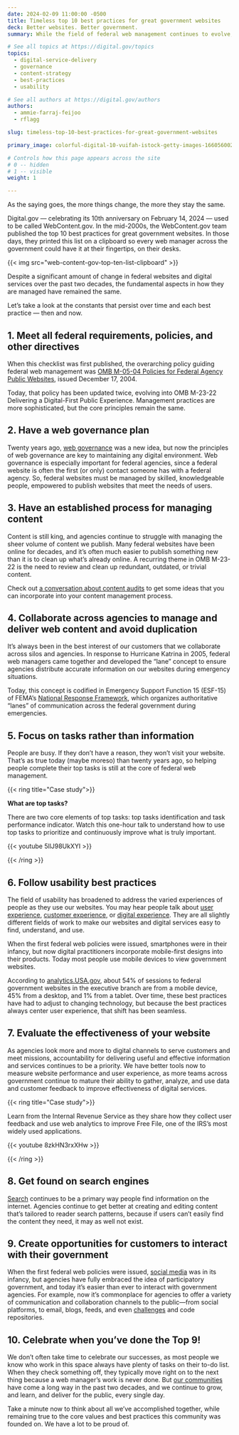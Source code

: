 ```yaml
---
date: 2024-02-09 11:00:00 -0500
title: Timeless top 10 best practices for great government websites
deck: Better websites. Better government.
summary: While the field of federal web management continues to evolve, the core best practices have remained essentially unchanged for two decades.

# See all topics at https://digital.gov/topics
topics:
  - digital-service-delivery
  - governance
  - content-strategy
  - best-practices
  - usability

# See all authors at https://digital.gov/authors
authors:
  - ammie-farraj-feijoo
  - rflagg

slug: timeless-top-10-best-practices-for-great-government-websites

primary_image: colorful-digital-10-vuifah-istock-getty-images-166056002

# Controls how this page appears across the site
# 0 -- hidden
# 1 -- visible
weight: 1

---
```


As the saying goes, the more things change, the more they stay the same.

Digital.gov — celebrating its 10th anniversary on February 14, 2024 — used to be called WebContent.gov. In the mid-2000s, the WebContent.gov team published the top 10 best practices for great government websites. In those days, they printed this list on a clipboard so every web manager across the government could have it at their fingertips, on their desks.

{{< img src="web-content-gov-top-ten-list-clipboard" >}}

Despite a significant amount of change in federal websites and digital services over the past two decades, the fundamental aspects in how they are managed have remained the same.

Let’s take a look at the constants that persist over time and each best practice — then and now.

## 1. Meet all federal requirements, policies, and other directives

When this checklist was first published, the overarching policy guiding federal web management was [OMB M-05-04 Policies for Federal Agency Public Websites](https://digital.gov/resources/delivering-digital-first-public-experience/), issued December 17, 2004.

Today, that policy has been updated twice, evolving into OMB M-23-22 Delivering a Digital-First Public Experience. Management practices are more sophisticated, but the core principles remain the same.

## 2. Have a web governance plan

Twenty years ago, [web governance](https://digital.gov/resources/an-introduction-to-digital-governance/) was a new idea, but now the principles of web governance are key to maintaining any digital environment. Web governance is especially important for federal agencies, since a federal website is often the first (or only) contact someone has with a federal agency. So, federal websites must be managed by skilled, knowledgeable people, empowered to publish websites that meet the needs of users.

## 3. Have an established process for managing content

Content is still king, and agencies continue to struggle with managing the sheer volume of content we publish. Many federal websites have been online for decades, and it’s often much easier to publish something new than it is to clean up what’s already online. A recurring theme in OMB M-23-22 is the need to review and clean up redundant, outdated, or trivial content.

Check out [a conversation about content audits](https://digital.gov/2023/09/12/a-conversation-about-content-audits/) to get some ideas that you can incorporate into your content management process.

## 4. Collaborate across agencies to manage and deliver web content and avoid duplication

It’s always been in the best interest of our customers that we collaborate across silos and agencies. In response to Hurricane Katrina in 2005, federal web managers came together and developed the “lane” concept to ensure agencies distribute accurate information on our websites during emergency situations.

Today, this concept is codified in Emergency Support Function 15 (ESF-15) of FEMA’s [National Response Framework](https://www.fema.gov/emergency-managers/national-preparedness/frameworks/response), which organizes authoritative “lanes” of communication across the federal government during emergencies.

## 5. Focus on tasks rather than information

People are busy. If they don’t have a reason, they won’t visit your website. That’s as true today (maybe moreso) than twenty years ago, so helping people complete their top tasks is still at the core of federal web management.

{{< ring title="Case study">}}

**What are top tasks?**

There are two core elements of top tasks: top tasks identification and task performance indicator. Watch this one-hour talk to understand how to use top tasks to prioritize and continuously improve what is truly important.

{{< youtube 5llJ98UkXYI >}}

{{< /ring >}}

## 6. Follow usability best practices

The field of usability has broadened to address the varied experiences of people as they use our websites. You may hear people talk about [user experience](https://digital.gov/topics/user-experience/), [customer experience](https://digital.gov/topics/customer-experience/), or [digital experience](https://digital.gov/resources/delivering-digital-first-public-experience/). They are all slightly different fields of work to make our websites and digital services easy to find, understand, and use.

When the first federal web policies were issued, smartphones were in their infancy, but now digital practitioners incorporate mobile-first designs into their products. Today most people use mobile devices to view government websites.

According to [analytics.USA.gov](https://analytics.usa.gov/), about 54% of sessions to federal government websites in the executive branch are from a mobile device, 45% from a desktop, and 1% from a tablet. Over time, these best practices have had to adjust to changing technology, but because the best practices always center user experience, that shift has been seamless.

## 7. Evaluate the effectiveness of your website

As agencies look more and more to digital channels to serve customers and meet missions, accountability for delivering useful and effective information and services continues to be a priority. We have better tools now to measure website performance and user experience, as more teams across government continue to mature their ability to gather, analyze, and use data and customer feedback to improve effectiveness of digital services.

{{< ring title="Case study">}}

Learn from the Internal Revenue Service as they share how they collect user feedback and use web analytics to improve Free File, one of the IRS’s most widely used applications.

{{< youtube 8zkHN3rxXHw >}}

{{< /ring >}}

## 8. Get found on search engines

[Search](https://digital.gov/topics/search/) continues to be a primary way people find information on the internet. Agencies continue to get better at creating and editing content that’s tailored to reader search patterns, because if users can’t easily find the content they need, it may as well not exist.

## 9. Create opportunities for customers to interact with their government

When the first federal web policies were issued, [social media](https://digital.gov/topics/social-media/) was in its infancy, but agencies have fully embraced the idea of participatory government, and today it’s easier than ever to interact with government agencies. For example, now it’s commonplace for agencies to offer a variety of communication and collaboration channels to the public—from social platforms, to email, blogs, feeds, and even [challenges](https://www.challenge.gov/) and code repositories.

## 10. Celebrate when you’ve done the Top 9!

We don’t often take time to celebrate our successes, as most people we know who work in this space always have plenty of tasks on their to-do list. When they check something off, they typically move right on to the next thing because a web manager’s work is never done. But [our communities](https://digital.gov/communities/) have come a long way in the past two decades, and we continue to grow, and learn, and deliver for the public, every single day.

Take a minute now to think about all we’ve accomplished together, while remaining true to the core values and best practices this community was founded on. We have a lot to be proud of.
